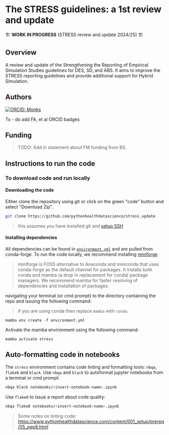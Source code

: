 # The STRESS guidelines: a 1st review and update

 🏗 **WORK IN PROGRESS** (STRESS review and update 2024/25) 🏗️   

## Overview

A review and update of the Strengthening the Reporting of Empirical Simulation Studies guidelines for DES, SD, and ABS.  It aims to improve the STRESS reporting guidelines and provide additional support for Hybrid Simulation.

## Authors

[![ORCID: Monks](https://img.shields.io/badge/Tom_Monks_ORCID-0000--0003--2631--4481-brightgreen)](https://orcid.org/0000-0003-2631-4481)

To - do add FA, et al ORCID badges

## Funding

> TODO: Add in statement about FM funding from BS.


## Instructions to run the code

### To download code and run locally

#### Downloading the code

Either clone the repository using git or click on the green "code" button and select "Download Zip".

```bash
git clone https://github.com/pythonhealthdatascience/stress_update
```

> this assumes you have installed git and [setup SSH](https://docs.github.com/en/authentication/connecting-to-github-with-ssh)

#### Installing dependencies

All dependencies can be found in [`environment.yml`]() and are pulled from conda-forge.  To run the code locally, we recommend installing [miniforge](https://github.com/conda-forge/miniforge).

> miniforge is FOSS alternative to Anaconda and miniconda that uses conda-forge as the default channel for packages. It installs both conda and mamba (a drop in replacement for conda) package managers.  We recommend mamba for faster resolving of dependencies and installation of packages. 

navigating your terminal (or cmd prompt) to the directory containing the repo and issuing the following command:

> if you are using conda then replace `mamba` with `conda`.

```
mamba env create -f environment.yml
```


Activate the mamba environment using the following command:

```
mamba activate stress
```

## Auto-formatting code in notebooks

The `stress` environment contains code linting and formatting tools: `nbqa`, `flake8` and `black`. Use `nbqa` and `black` to autoformat jupyter notebooks from a terminal or cmd prompt:

```bash
nbqa black notebooks/<insert-notebook-name>.ipynb
```

Use `flake8` to issue a report about code quality:

```bash
nbqa flake8 notebooks/<insert-notebook-name>.ipynb
```
> Some notes on linting code: https://www.pythonhealthdatascience.com/content/001_setup/prereq/05_pep8.html
